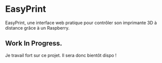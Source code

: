 # EasyPrint
EasyPrint, une interface web pratique pour contrôler son imprimante 3D à distance grâce à un Raspberry.

## Work In Progress.
Je travail fort sur ce projet. Il sera donc bientôt dispo !